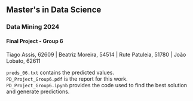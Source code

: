 ## Master's in Data Science

### Data Mining 2024
#### Final Project - Group 6

Tiago Assis, 62609 | Beatriz Moreira, 54514 | Rute Patuleia, 51780 | João Lobato, 62611

`preds_06.txt` contains the predicted values. \
`PD_Project_Group6.pdf` is the report for this work. \
`PD_Project_Group6.ipynb` provides the code used to find the best solution and generate predictions.
